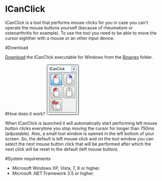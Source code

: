 ICanClick
=========
ICanClick is a tool that performs mouse clicks for you in case you can't operate the mouse buttons yourself (because of rheumatism or osteoarthritis for example). To use the tool you need to be able to move the cursor eighther with a mouse or an other input device.

#Download

[Download](https://github.com/smoelker/ICanClick/blob/master/Binaries/ICanClick.1.0.5428.27558.zip?raw=true) the ICanClick executable for Windows from the [Binaries](https://github.com/smoelker/ICanClick/tree/master/Binaries) folder.

#How does it work?
<img src="https://raw.githubusercontent.com/smoelker/ICanClick/master/Images/screenshot.png" />

When ICanClick is launched it will automatically start performing left mouse button clicks everytime you stop moving the cursor for longer than 750ms (adjustable). Also, a small tool window is opened in the left bottom of your screen. So, the default is left mouse click and on the tool window you can select the next mouse button click that will be performed after which the next click will be reset to the default (left mouse button).

#System requirements
- Microsoft Windows XP, Vista, 7, 8 or higher.
- Microsoft .NET Framework 3.5 or higher.
